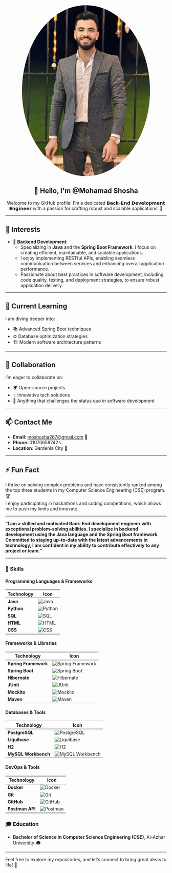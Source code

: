 <div align="center">
    <img src="https://github.com/Mohamad-shosha/Mohamad-shosha/blob/main/WhatsApp%20Image%202024-10-15%20at%2021.58.27_f8fd513f.jpg?raw=true" alt="Mohamad's Photo" width="400" style="border-radius: 50%;"/> <!-- Adjust width as needed -->
</div>

<h2 align="center">👋 Hello, I'm @Mohamad Shosha</h2>
<p style="text-align: center;">Welcome to my GitHub profile! I'm a dedicated 𝗕𝗮𝗰𝗸-𝗘𝗻𝗱 𝗗𝗲𝘃𝗲𝗹𝗼𝗽𝗺𝗲𝗻𝘁 𝗘𝗻𝗴𝗶𝗻𝗲𝗲𝗿 with a passion for crafting robust and scalable applications. 🌟</p>

---

## 🌟 Interests
- 🚀 **Backend Development**: 
  - Specializing in **Java** and the **Spring Boot Framework**, I focus on creating efficient, maintainable, and scalable applications. 
  - I enjoy implementing RESTful APIs, enabling seamless communication between services and enhancing overall application performance. 
  - Passionate about best practices in software development, including code quality, testing, and deployment strategies, to ensure robust application delivery.  

---

## 🌱 Current Learning
I am diving deeper into:
- 📚 Advanced Spring Boot techniques
- ⚙️ Database optimization strategies
- 🏗️ Modern software architecture patterns

---

## 🤝 Collaboration
I’m eager to collaborate on:
- 🌍 Open-source projects
- 💡 Innovative tech solutions
- 🚀 Anything that challenges the status quo in software development

---

## 📫 Contact Me
- **Email**: [moshosha267@gmail.com](mailto:moshosha267@gmail.com) 📧  
- **Phone**: 01070658742 📞  
- **Location**: Gardenia City 🏡  

---

## ⚡ Fun Fact
I thrive on solving complex problems and have consistently ranked among the top three students in my Computer Science Engineering (CSE) program. 🏆  
I enjoy participating in hackathons and coding competitions, which allows me to push my limits and innovate. 

---

**"I am a skilled and motivated Back-End development engineer with exceptional problem-solving abilities. I specialize in backend development using the Java language and the Spring Boot framework. Committed to staying up-to-date with the latest advancements in technology, I am confident in my ability to contribute effectively to any project or team."**

---

### 💼 Skills

#### Programming Languages & Frameworks
| Technology            | Icon |
|-----------------------|------|
| **Java**              | ![Java](https://img.shields.io/badge/Java-ED8B00?style=flat&logo=java&logoColor=white) |
| **Python**            | ![Python](https://img.shields.io/badge/Python-3776AB?style=flat&logo=python&logoColor=white) |
| **SQL**               | ![SQL](https://img.shields.io/badge/SQL-003B57?style=flat&logo=mysql&logoColor=white) |
| **HTML**              | ![HTML](https://img.shields.io/badge/HTML-E34F26?style=flat&logo=html5&logoColor=white) |
| **CSS**               | ![CSS](https://img.shields.io/badge/CSS-1572B6?style=flat&logo=css3&logoColor=white) |

#### Frameworks & Libraries
| Technology            | Icon |
|-----------------------|------|
| **Spring Framework**  | ![Spring Framework](https://img.shields.io/badge/Spring%20Framework-6DB33F?style=flat&logo=spring&logoColor=white) |
| **Spring Boot**       | ![Spring Boot](https://img.shields.io/badge/Spring%20Boot-6DB33F?style=flat&logo=spring&logoColor=white) |
| **Hibernate**         | ![Hibernate](https://img.shields.io/badge/Hibernate-59666C?style=flat&logo=hibernate&logoColor=white) |
| **JUnit**             | ![JUnit](https://img.shields.io/badge/JUnit-25A162?style=flat&logo=junit5&logoColor=white) |
| **Mockito**           | ![Mockito](https://img.shields.io/badge/Mockito-7C7C7C?style=flat&logo=mockito&logoColor=white) |
| **Maven**             | ![Maven](https://img.shields.io/badge/Maven-C71A36?style=flat&logo=apachemaven&logoColor=white) |

#### Databases & Tools
| Technology            | Icon |
|-----------------------|------|
| **PostgreSQL**        | ![PostgreSQL](https://img.shields.io/badge/PostgreSQL-4169E1?style=flat&logo=postgresql&logoColor=white) |
| **Liquibase**         | ![Liquibase](https://img.shields.io/badge/Liquibase-4E6E66?style=flat&logo=liquibase&logoColor=white) |
| **H2**                | ![H2](https://img.shields.io/badge/H2-4E6E66?style=flat&logo=h2database&logoColor=white) |
| **MySQL Workbench**   | ![MySQL Workbench](https://img.shields.io/badge/MySQL%20Workbench-00618A?style=flat&logo=mysql&logoColor=white) |

#### DevOps & Tools
| Technology            | Icon |
|-----------------------|------|
| **Docker**            | ![Docker](https://img.shields.io/badge/Docker-2496ED?style=flat&logo=docker&logoColor=white) |
| **Git**               | ![Git](https://img.shields.io/badge/Git-F05032?style=flat&logo=git&logoColor=white) |
| **GitHub**            | ![GitHub](https://img.shields.io/badge/GitHub-181717?style=flat&logo=github&logoColor=white) |
| **Postman API**       | ![Postman](https://img.shields.io/badge/Postman-FF6B00?style=flat&logo=postman&logoColor=white) |

### 🎓 Education
- **Bachelor of Science in Computer Science Engineering (CSE)**, Al-Azhar University 🎓

---

Feel free to explore my repositories, and let’s connect to bring great ideas to life! 🌟
